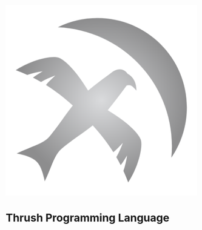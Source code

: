 <p align="center">
  <img src= "https://github.com/Thrush-Lang/.github/blob/main/assets/Thrush.png" alt= "logo" style= "width: 2hv; height: 2hv;"> </img>
</p>

<p align="center">
  <h1>Thrush Programming Language</h1>
</p>
